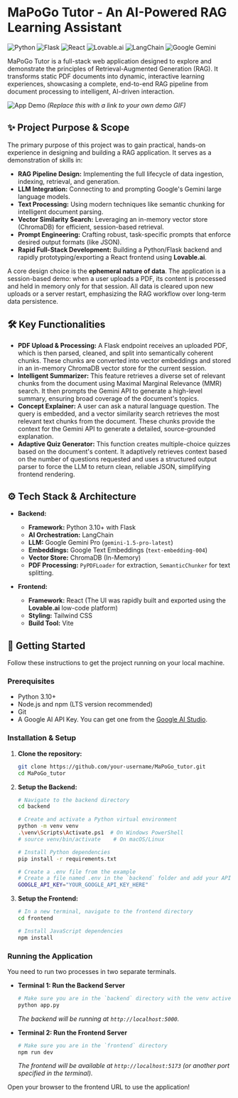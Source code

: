 # MaPoGo Tutor - An AI-Powered RAG Learning Assistant

![Python](https://img.shields.io/badge/Python-3.10%2B-blue)
![Flask](https://img.shields.io/badge/Flask-3.0-black)
![React](https://img.shields.io/badge/React-18-blue)
![Lovable.ai](https://img.shields.io/badge/UI%20built%20with-Lovable.ai-blue)
![LangChain](https://img.shields.io/badge/LangChain-blueviolet)
![Google Gemini](https://img.shields.io/badge/Google-Gemini-orange)

MaPoGo Tutor is a full-stack web application designed to explore and demonstrate the principles of Retrieval-Augmented Generation (RAG). It transforms static PDF documents into dynamic, interactive learning experiences, showcasing a complete, end-to-end RAG pipeline from document processing to intelligent, AI-driven interaction.

<!-- 
**ACTION REQUIRED:** Create a short GIF of you uploading a PDF and getting a summary or quiz, then replace the placeholder below. This is the best way to showcase your project!
Tools like ScreenToGif (Windows) or Giphy Capture (Mac) are great for this. 
-->
![App Demo](./docs/demo.gif)
*(Replace this with a link to your own demo GIF)*

## ✨ Project Purpose & Scope

The primary purpose of this project was to gain practical, hands-on experience in designing and building a RAG application. It serves as a demonstration of skills in:

*   **RAG Pipeline Design:** Implementing the full lifecycle of data ingestion, indexing, retrieval, and generation.
*   **LLM Integration:** Connecting to and prompting Google's Gemini large language models.
*   **Text Processing:** Using modern techniques like semantic chunking for intelligent document parsing.
*   **Vector Similarity Search:** Leveraging an in-memory vector store (ChromaDB) for efficient, session-based retrieval.
*   **Prompt Engineering:** Crafting robust, task-specific prompts that enforce desired output formats (like JSON).
*   **Rapid Full-Stack Development:** Building a Python/Flask backend and rapidly prototyping/exporting a React frontend using **Lovable.ai**.

A core design choice is the **ephemeral nature of data**. The application is a session-based demo: when a user uploads a PDF, its content is processed and held in memory only for that session. All data is cleared upon new uploads or a server restart, emphasizing the RAG workflow over long-term data persistence.

## 🛠️ Key Functionalities

*   **PDF Upload & Processing:** A Flask endpoint receives an uploaded PDF, which is then parsed, cleaned, and split into semantically coherent chunks. These chunks are converted into vector embeddings and stored in an in-memory ChromaDB vector store for the current session.
*   **Intelligent Summarizer:** This feature retrieves a diverse set of relevant chunks from the document using Maximal Marginal Relevance (MMR) search. It then prompts the Gemini API to generate a high-level summary, ensuring broad coverage of the document's topics.
*   **Concept Explainer:** A user can ask a natural language question. The query is embedded, and a vector similarity search retrieves the most relevant text chunks from the document. These chunks provide the context for the Gemini API to generate a detailed, source-grounded explanation.
*   **Adaptive Quiz Generator:** This function creates multiple-choice quizzes based on the document's content. It adaptively retrieves context based on the number of questions requested and uses a structured output parser to force the LLM to return clean, reliable JSON, simplifying frontend rendering.

## ⚙️ Tech Stack & Architecture

*   **Backend:**
    *   **Framework:** Python 3.10+ with Flask
    *   **AI Orchestration:** LangChain
    *   **LLM:** Google Gemini Pro (`gemini-1.5-pro-latest`)
    *   **Embeddings:** Google Text Embeddings (`text-embedding-004`)
    *   **Vector Store:** ChromaDB (In-Memory)
    *   **PDF Processing:** `PyPDFLoader` for extraction, `SemanticChunker` for text splitting.

*   **Frontend:**
    *   **Framework:** React (The UI was rapidly built and exported using the **Lovable.ai** low-code platform)
    *   **Styling:** Tailwind CSS
    *   **Build Tool:** Vite

## 🚀 Getting Started

Follow these instructions to get the project running on your local machine.

### Prerequisites

*   Python 3.10+
*   Node.js and npm (LTS version recommended)
*   Git
*   A Google AI API Key. You can get one from the [Google AI Studio](https://aistudio.google.com/app/apikey).

### Installation & Setup

1.  **Clone the repository:**
    ```bash
    git clone https://github.com/your-username/MaPoGo_tutor.git
    cd MaPoGo_tutor
    ```

2.  **Setup the Backend:**
    ```bash
    # Navigate to the backend directory
    cd backend

    # Create and activate a Python virtual environment
    python -m venv venv
    .\venv\Scripts\Activate.ps1  # On Windows PowerShell
    # source venv/bin/activate    # On macOS/Linux

    # Install Python dependencies
    pip install -r requirements.txt

    # Create a .env file from the example
    # Create a file named .env in the `backend` folder and add your API key:
    GOOGLE_API_KEY="YOUR_GOOGLE_API_KEY_HERE"
    ```

3.  **Setup the Frontend:**
    ```bash
    # In a new terminal, navigate to the frontend directory
    cd frontend

    # Install JavaScript dependencies
    npm install
    ```

### Running the Application

You need to run two processes in two separate terminals.

*   **Terminal 1: Run the Backend Server**
    ```bash
    # Make sure you are in the `backend` directory with the venv active
    python app.py
    ```
    *The backend will be running at `http://localhost:5000`.*

*   **Terminal 2: Run the Frontend Server**
    ```bash
    # Make sure you are in the `frontend` directory
    npm run dev
    ```
    *The frontend will be available at `http://localhost:5173` (or another port specified in the terminal).*

Open your browser to the frontend URL to use the application!
